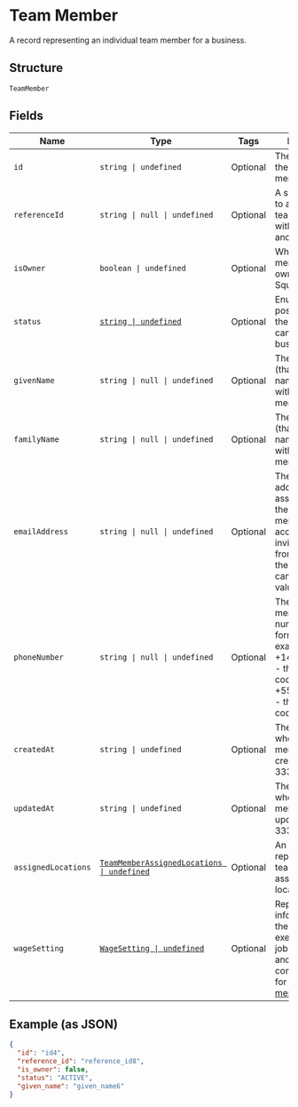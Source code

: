 <!-- Optimized: 2025-10-06 -->
<!-- RPM: 1.7.2.1.1.7.2.1_team-member_20251006 -->
<!-- Session: E2E RPM DNA Application -->
<!-- AOM: RND (Reggie & Dro) -->
<!-- COI: CULTURE -->
<!-- RPM: HIGH -->
<!-- ACTION: BUILD -->


# Team Member

A record representing an individual team member for a business.

## Structure

`TeamMember`

## Fields

| Name | Type | Tags | Description |
|  --- | --- | --- | --- |
| `id` | `string \| undefined` | Optional | The unique ID for the team member. |
| `referenceId` | `string \| null \| undefined` | Optional | A second ID used to associate the team member with an entity in another system. |
| `isOwner` | `boolean \| undefined` | Optional | Whether the team member is the owner of the Square account. |
| `status` | [`string \| undefined`](../../doc/models/team-member-status.md) | Optional | Enumerates the possible statuses the team member can have within a business. |
| `givenName` | `string \| null \| undefined` | Optional | The given name (that is, the first name) associated with the team member. |
| `familyName` | `string \| null \| undefined` | Optional | The family name (that is, the last name) associated with the team member. |
| `emailAddress` | `string \| null \| undefined` | Optional | The email address associated with the team member. After accepting the invitation<br>from Square, only the team member can change this value. |
| `phoneNumber` | `string \| null \| undefined` | Optional | The team member's phone number, in E.164 format. For example:<br>+14155552671 - the country code is 1 for US<br>+551155256325 - the country code is 55 for BR |
| `createdAt` | `string \| undefined` | Optional | The timestamp when the team member was created, in RFC 3339 format. |
| `updatedAt` | `string \| undefined` | Optional | The timestamp when the team member was last updated, in RFC 3339 format. |
| `assignedLocations` | [`TeamMemberAssignedLocations \| undefined`](../../doc/models/team-member-assigned-locations.md) | Optional | An object that represents a team member's assignment to locations. |
| `wageSetting` | [`WageSetting \| undefined`](../../doc/models/wage-setting.md) | Optional | Represents information about the overtime exemption status, job assignments, and compensation<br>for a [team member](../../doc/models/team-member.md). |

## Example (as JSON)

```json
{
  "id": "id4",
  "reference_id": "reference_id8",
  "is_owner": false,
  "status": "ACTIVE",
  "given_name": "given_name6"
}
```
